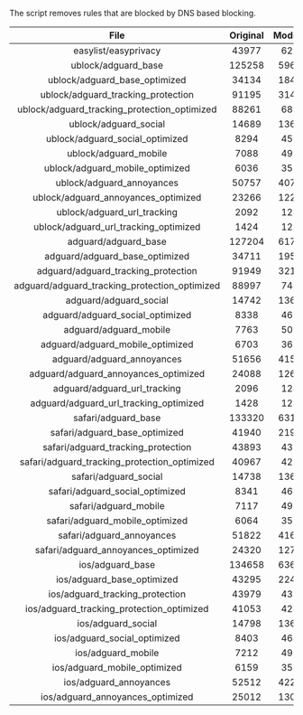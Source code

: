 The script removes rules that are blocked by DNS based blocking.


| File | Original | Modified |
|:----:|:-----:|:-----:|
| easylist/easyprivacy | 43977 | 6273 |
| ublock/adguard_base | 125258 | 59681 |
| ublock/adguard_base_optimized | 34134 | 18490 |
| ublock/adguard_tracking_protection | 91195 | 31419 |
| ublock/adguard_tracking_protection_optimized | 88261 | 6804 |
| ublock/adguard_social | 14689 | 13613 |
| ublock/adguard_social_optimized | 8294 | 4593 |
| ublock/adguard_mobile | 7088 | 4920 |
| ublock/adguard_mobile_optimized | 6036 | 3520 |
| ublock/adguard_annoyances | 50757 | 40766 |
| ublock/adguard_annoyances_optimized | 23266 | 12294 |
| ublock/adguard_url_tracking | 2092 | 1241 |
| ublock/adguard_url_tracking_optimized | 1424 | 1238 |
| adguard/adguard_base | 127204 | 61726 |
| adguard/adguard_base_optimized | 34711 | 19524 |
| adguard/adguard_tracking_protection | 91949 | 32121 |
| adguard/adguard_tracking_protection_optimized | 88997 | 7492 |
| adguard/adguard_social | 14742 | 13674 |
| adguard/adguard_social_optimized | 8338 | 4637 |
| adguard/adguard_mobile | 7763 | 5093 |
| adguard/adguard_mobile_optimized | 6703 | 3687 |
| adguard/adguard_annoyances | 51656 | 41589 |
| adguard/adguard_annoyances_optimized | 24088 | 12695 |
| adguard/adguard_url_tracking | 2096 | 1246 |
| adguard/adguard_url_tracking_optimized | 1428 | 1243 |
| safari/adguard_base | 133320 | 63113 |
| safari/adguard_base_optimized | 41940 | 21954 |
| safari/adguard_tracking_protection | 43893 | 4378 |
| safari/adguard_tracking_protection_optimized | 40967 | 4232 |
| safari/adguard_social | 14738 | 13664 |
| safari/adguard_social_optimized | 8341 | 4627 |
| safari/adguard_mobile | 7117 | 4956 |
| safari/adguard_mobile_optimized | 6064 | 3551 |
| safari/adguard_annoyances | 51822 | 41680 |
| safari/adguard_annoyances_optimized | 24320 | 12765 |
| ios/adguard_base | 134658 | 63633 |
| ios/adguard_base_optimized | 43295 | 22472 |
| ios/adguard_tracking_protection | 43979 | 4386 |
| ios/adguard_tracking_protection_optimized | 41053 | 4240 |
| ios/adguard_social | 14798 | 13696 |
| ios/adguard_social_optimized | 8403 | 4641 |
| ios/adguard_mobile | 7212 | 4998 |
| ios/adguard_mobile_optimized | 6159 | 3590 |
| ios/adguard_annoyances | 52512 | 42262 |
| ios/adguard_annoyances_optimized | 25012 | 13054 |